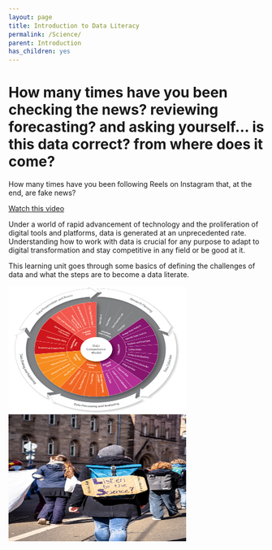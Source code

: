```yaml
---
layout: page
title: Introduction to Data Literacy
permalink: /Science/
parent: Introduction
has_children: yes
---
```


# How many times have you been checking the news? reviewing forecasting? and asking yourself... is this data correct? from where does it come?

How many times have you been following Reels on Instagram that, at the end, are fake news?

[Watch this video](https://www.youtube.com/watch?v=8ovyQZ_Z8Xs)

Under a world of rapid advancement of technology and the proliferation of digital tools and platforms, data is generated at an unprecedented rate. Understanding how to work with data is crucial for any purpose to adapt to digital transformation and stay competitive in any field or be good at it.

This learning unit goes through some basics of defining the challenges of data and what the steps are to become a data literate.

<img src="images/DaLi_wheel.png" width="350" height="250">

<img src="https://github.com/itt-koeln/datklim/blob/main/images/mika-baumeister-UHVndV0rsqw-unsplash.jpg" width="350" height="250">
